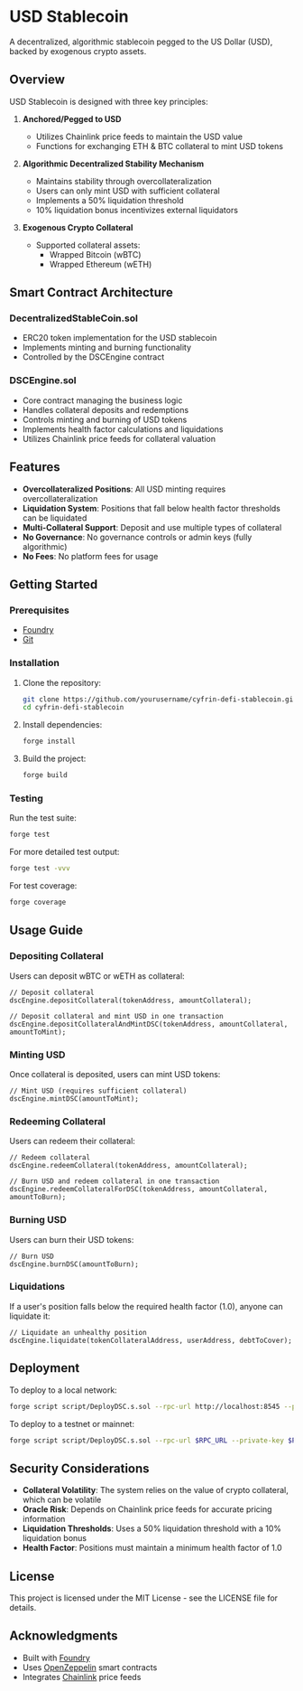 # USD Stablecoin

A decentralized, algorithmic stablecoin pegged to the US Dollar (USD), backed by exogenous crypto assets.

## Overview

USD Stablecoin is designed with three key principles:

1. **Anchored/Pegged to USD**
   - Utilizes Chainlink price feeds to maintain the USD value
   - Functions for exchanging ETH & BTC collateral to mint USD tokens

2. **Algorithmic Decentralized Stability Mechanism**
   - Maintains stability through overcollateralization
   - Users can only mint USD with sufficient collateral
   - Implements a 50% liquidation threshold
   - 10% liquidation bonus incentivizes external liquidators

3. **Exogenous Crypto Collateral**
   - Supported collateral assets:
     - Wrapped Bitcoin (wBTC)
     - Wrapped Ethereum (wETH)

## Smart Contract Architecture

### DecentralizedStableCoin.sol
- ERC20 token implementation for the USD stablecoin
- Implements minting and burning functionality
- Controlled by the DSCEngine contract

### DSCEngine.sol
- Core contract managing the business logic
- Handles collateral deposits and redemptions
- Controls minting and burning of USD tokens
- Implements health factor calculations and liquidations
- Utilizes Chainlink price feeds for collateral valuation

## Features

- **Overcollateralized Positions**: All USD minting requires overcollateralization
- **Liquidation System**: Positions that fall below health factor thresholds can be liquidated
- **Multi-Collateral Support**: Deposit and use multiple types of collateral
- **No Governance**: No governance controls or admin keys (fully algorithmic)
- **No Fees**: No platform fees for usage

## Getting Started

### Prerequisites

- [Foundry](https://book.getfoundry.sh/getting-started/installation)
- [Git](https://git-scm.com/downloads)

### Installation

1. Clone the repository:
   ```bash
   git clone https://github.com/yourusername/cyfrin-defi-stablecoin.git
   cd cyfrin-defi-stablecoin
   ```

2. Install dependencies:
   ```bash
   forge install
   ```

3. Build the project:
   ```bash
   forge build
   ```

### Testing

Run the test suite:
```bash
forge test
```

For more detailed test output:
```bash
forge test -vvv
```

For test coverage:
```bash
forge coverage
```

## Usage Guide

### Depositing Collateral

Users can deposit wBTC or wETH as collateral:

```solidity
// Deposit collateral
dscEngine.depositCollateral(tokenAddress, amountCollateral);

// Deposit collateral and mint USD in one transaction
dscEngine.depositCollateralAndMintDSC(tokenAddress, amountCollateral, amountToMint);
```

### Minting USD

Once collateral is deposited, users can mint USD tokens:

```solidity
// Mint USD (requires sufficient collateral)
dscEngine.mintDSC(amountToMint);
```

### Redeeming Collateral

Users can redeem their collateral:

```solidity
// Redeem collateral
dscEngine.redeemCollateral(tokenAddress, amountCollateral);

// Burn USD and redeem collateral in one transaction
dscEngine.redeemCollateralForDSC(tokenAddress, amountCollateral, amountToBurn);
```

### Burning USD

Users can burn their USD tokens:

```solidity
// Burn USD
dscEngine.burnDSC(amountToBurn);
```

### Liquidations

If a user's position falls below the required health factor (1.0), anyone can liquidate it:

```solidity
// Liquidate an unhealthy position
dscEngine.liquidate(tokenCollateralAddress, userAddress, debtToCover);
```

## Deployment

To deploy to a local network:

```bash
forge script script/DeployDSC.s.sol --rpc-url http://localhost:8545 --private-key $PRIVATE_KEY
```

To deploy to a testnet or mainnet:

```bash
forge script script/DeployDSC.s.sol --rpc-url $RPC_URL --private-key $PRIVATE_KEY --broadcast
```

## Security Considerations

- **Collateral Volatility**: The system relies on the value of crypto collateral, which can be volatile
- **Oracle Risk**: Depends on Chainlink price feeds for accurate pricing information
- **Liquidation Thresholds**: Uses a 50% liquidation threshold with a 10% liquidation bonus
- **Health Factor**: Positions must maintain a minimum health factor of 1.0

## License

This project is licensed under the MIT License - see the LICENSE file for details.

## Acknowledgments

- Built with [Foundry](https://github.com/foundry-rs/foundry)
- Uses [OpenZeppelin](https://github.com/OpenZeppelin/openzeppelin-contracts) smart contracts
- Integrates [Chainlink](https://chain.link/) price feeds
